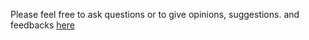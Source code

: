 Please feel free to ask questions or to give opinions, suggestions. and feedbacks [here](https://github.com/zzz0072/rtenv-1/issues)
